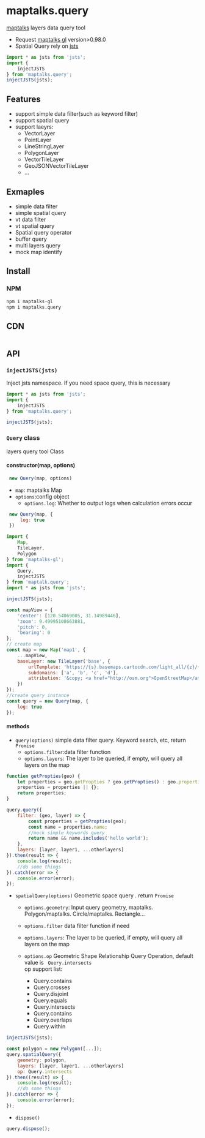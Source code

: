 # maptalks.query

[maptalks](https://github.com/maptalks/maptalks.js) layers data query tool
*   Request [maptalks gl](https://www.npmjs.com/package/maptalks-gl) version>0.98.0
* Spatial Query rely on [jsts](https://github.com/bjornharrtell/jsts)

```js
import * as jsts from 'jsts';
import {
    injectJSTS
} from 'maptalks.query';
injectJSTS(jsts);
```

## Features

* support simple data filter(such as keyword filter)
* support spatial query
* support laeyrs:
  + VectorLayer
  + PointLayer
  + LineStringLayer
  + PolygonLayer
  + VectorTileLayer
  + GeoJSONVectorTileLayer
  + ...

## Exmaples

* simple data filter
* simple spatial query
* vt data filter
* vt spatial query
* Spatial query operator
* buffer query 
* multi layers query
* mock map identify

## Install

### NPM

```sh
npm i maptalks-gl
npm i maptalks.query
```

## CDN

```html

```

## API

### `injectJSTS(jsts)`

Inject jsts namespace. If you need space query, this is necessary

```js
import * as jsts from 'jsts';
import {
    injectJSTS
} from 'maptalks.query';

injectJSTS(jsts);
```

### `Query` class

layers query tool Class

#### constructor(map, options)

```js
 new Query(map, options)
```

* `map`: maptalks Map
* `options`:config object
  + `options.log`: Whether to output logs when calculation errors occur

```js
 new Query(map, {
     log: true
 })
```

```js
import {
    Map,
    TileLayer,
    Polygon
} from 'maptalks-gl';
import {
    Query,
    injectJSTS
} from 'maptalk.query';
import * as jsts from 'jsts';

injectJSTS(jsts);

const mapView = {
    'center': [120.54069005, 31.14989446],
    'zoom': 9.49995108663881,
    'pitch': 0,
    'bearing': 0
};
// create map
const map = new Map('map1', {
    ...mapView,
    baseLayer: new TileLayer('base', {
        urlTemplate: 'https://{s}.basemaps.cartocdn.com/light_all/{z}/{x}/{y}.png',
        subdomains: ['a', 'b', 'c', 'd'],
        attribution: '&copy; <a href="http://osm.org">OpenStreetMap</a> contributors, &copy; <a href="https://carto.com/">CARTO</a>'
    })
});
//create query instance 
const query = new Query(map, {
    log: true
});
```

#### methods

* `query(options)` simple data filter query. Keyword search, etc, return `Promise`
  + `options.filter`:data filter function
  + `options.layers`: The layer to be queried, if empty, will query all layers on the map

```js
function getPropties(geo) {
    let properties = geo.getPropties ? geo.getPropties() : geo.properties;
    properties = properties || {};
    return properties;
}

query.query({
    filter: (geo, layer) => {
        const properties = getPropties(geo);
        const name = properties.name;
        //mock simple keywords query
        return name && name.includes('hello world');
    },
    layers: [layer, layer1, ...otherlayers]
}).then(result => {
    console.log(result);
    //do some things
}).catch(error => {
    console.error(error);
});
```

* `spatialQuery(options)` Geometric space query . return `Promise`

  + `options.geometry`: Input query geometry, maptalks. Polygon/maptalks. Circle/maptalks.
  Rectangle...
  + `options.filter` data filter function if need
  + `options.layers`: The layer to be queried, if empty, will query all layers on the map 
  + `options.op` Geometric Shape Relationship Query Operation, default value is ` Query.intersects`  
    op support list:

    - Query.contains
    - Query.crosses
    - Query.disjoint
    - Query.equals
    - Query.intersects
    - Query.contains
    - Query.overlaps
    - Query.within

```js
injectJSTS(jsts);

const polygon = new Polygon([...]);
query.spatialQuery({
    geometry: polygon,
    layers: [layer, layer1, ...otherlayers]
    op: Query.intersects
}).then((result) => {
    console.log(result);
    //do some things
}).catch(error => {
    console.error(error);
});
```

* `dispose()`

```js
query.dispose();
```
